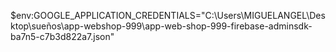 $env:GOOGLE_APPLICATION_CREDENTIALS="C:\Users\MIGUELANGEL\Desktop\sueños\app-webshop-999\app-web-shop-999-firebase-adminsdk-ba7n5-c7b3d822a7.json"